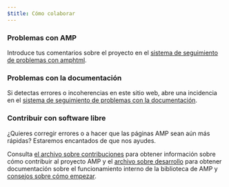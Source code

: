 ```yaml
---
$title: Cómo colaborar
---
```


### Problemas con AMP

Introduce tus comentarios sobre el proyecto en el [sistema de seguimiento de problemas con amphtml](https://github.com/ampproject/amphtml/issues).

### Problemas con la documentación

Si detectas errores o incoherencias en este sitio web, abre una incidencia en el [sistema de seguimiento de problemas con la documentación](https://github.com/ampproject/docs/issues).

### Contribuir con software libre

¿Quieres corregir errores o a hacer que las páginas AMP sean aún más rápidas? Estaremos encantados de que nos ayudes.

Consulta [el archivo sobre contribuciones](https://github.com/ampproject/amphtml/blob/master/CONTRIBUTING.md) para obtener información sobre cómo contribuir al proyecto AMP y el [archivo sobre desarrollo](https://github.com/ampproject/amphtml/blob/master/DEVELOPING.md) para obtener documentación sobre el funcionamiento interno de la biblioteca de AMP y [consejos sobre cómo empezar](https://github.com/ampproject/amphtml/blob/master/DEVELOPING.md#starter-issues).
